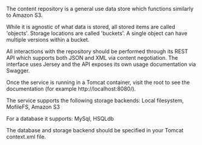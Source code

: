 The content repository is a general use data store which functions similarly to Amazon S3.

While it is agnostic of what data is stored, all stored items are called 'objects'. Storage locations are called 'buckets'. A single object can have multiple versions within a bucket.

All interactions with the repository should be performed through its REST API which supports both JSON and XML via content negotiation. The interface uses Jersey and the API exposes its own usage documentation via Swagger.

Once the service is running in a Tomcat container, visit the root to see the documentation (for example http://localhost:8080/).

The service supports the following storage backends: Local filesystem, MofileFS, Amazon S3

For a database it supports: MySql, HSQLdb

The database and storage backend should be specified in your Tomcat context.xml file.
